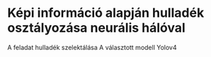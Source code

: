 # Képi információ alapján hulladék osztályozása neurális hálóval

A feladat hulladék szelektálása
A választott modell Yolov4

